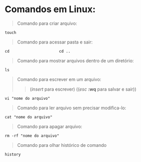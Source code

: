 # 
# Comandos em Linux:
> Comando para criar arquivo:
``` 
touch
```
> Comando para acessar pasta e sair: 
```
cd                      cd ..
```

> Comando para mostrar arquivos dentro de um diretório: 
```
ls 
```
> Comando para escrever em um arquivo:
>>(*insert* para escrever) ((*esc* **:wq** para salvar e sair))
 ```
 vi "nome do arquivo"
 ``` 
> Comando para ler arquivo sem precisar modifica-lo: 
```
cat "nome do arquivo"
```
> Comando para apagar arquivo: 
```
rm -rf "nome do arquivo"
```
>Comando para olhar histórico de comando
```
history
```







